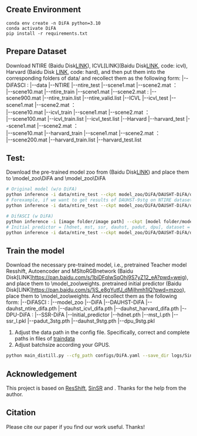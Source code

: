 ## Create Environment
```
conda env create -n DiFA python=3.10
conda activate DiFA
pip install -r requirements.txt
```

## Prepare Dataset
Download NTIRE (Baidu Disk[LINK](https://pan.baidu.com/s/1tjM5PKznKaNkwbbfekneYw?pwd=ntir)), ICVL[LINK](Baidu Disk[LINK](https://pan.baidu.com/s/12Tangm7beo_to8OcQKtbvg?pwd=icvl), code: icvl), Harvard (Baidu Disk [LINK](https://pan.baidu.com/s/1ui2SsR3EFMVTFBUrDvD3Zg?pwd=hard), code: hard), and then put them into the corresponding folders of data/ and recollect them as the following form:
|--DiFASCI
    :
    |--data
        |--NTIRE
          |--ntire_test
            |--scene1.mat
            |--scene2.mat
            ：  
            |--scene10.mat
          |--ntire_train
            |--scene1.mat
            |--scene2.mat
            :
            |--scene900.mat
          |--ntire_train.list
          |--ntire_valid.list
        |--ICVL
          |--icvl_test 
            |--scene1.mat
            |--scene2.mat
            ：  
            |--scene10.mat
          |--icvl_train 
            |--scene1.mat
            |--scene2.mat
            ：  
            |--scene100.mat
          |--icvl_train.list
          |--icvl_test.list
        |--Harvard
          |--harvard_test 
            |--scene1.mat
            |--scene2.mat
            ：  
            |--scene10.mat
          |--harvard_train 
            |--scene1.mat
            |--scene2.mat
            ：  
            |--scene200.mat
          |--harvard_train.list
          |--harvard_test.list

## Test:
Download the pre-trained model zoo from (Baidu Disk[LINK](https://pan.baidu.com/s/1jS_e8gYutfJ_dMjIhmh1lQ?pwd=mzoo)) and place them to \model_zoo\DiFA and \model_zoo\DiFA

```sh
# Original model (w/o DiFA)
python inference -i data/ntire_test --ckpt model_zoo/DiFA/DAUSHT-DiFA/dauhst_ntire_difa.pth --pretrained_model dauhst --dataset ntire --gpu cuda:0
# Forexample, if we want to get results of DAUHST-9stg on NTIRE dataset, we can run below command
python inference -i data/ntire_test --ckpt model_zoo/DiFA/DAUSHT-DiFA/dauhst_ntire_difa.pth --pretrained_model dauhst --dataset ntire --gpu cuda:0

# DifASCI (w DiFA)
python inference -i [image folder/image path] --ckpt [model folder/model path] --pretraine_model [initial predictor] --dataset [dataset] --gpu [gpu_id] # Inference
# Initial predictor = [hdnet, mst, ssr, dauhst, padut, dpu], dataset = [ntire, icvl，harvard].if we want to get results of DAUHST-DiFA on NTIRE dataset, we can run below command
python inference -i data/ntire_test --ckpt model_zoo/DiFA/DAUSHT-DiFA/dauhst_ntire_difa.pth --pretrained_model dauhst --dataset ntire --gpu cuda:0
```

## Train the model
Download the necessary pre-trained model, i.e., pretrained Teacher model Resshift, Autoencoder and MSItoRGBnetwork (Baidu Disk[LINK]https://pan.baidu.com/s/1biDFqlwSqOhj9S7yZ12_eA?pwd=weig), and place them to \model_zoo\weights. pretrained initial predictor (Baidu Disk[LINK]https://pan.baidu.com/s/1jS_e8gYutfJ_dMjIhmh1lQ?pwd=mzoo), place them to \model_zoo\weights. And recollect them as the following form:
|--DiFASCI
    :
    |--model_zoo
     |--DiFA
      |--DAUHST-DiFA
       |--dauhst_ntire_difa.pth
       |--dauhst_icvl_difa.pth
       |--dauhst_harvard_difa.pth
      |--DPU-DiFA
       :
      |--SSR-DiFA
     |--Initial_predictor
      |--hdnet.pth
      |--mst_l.pth
      |--ssr_l.pkl
      |--padut_3stg.pth
      |--dauhst_9stg.pth
      |--dpu_9stg.pkl

1. Adjust the data path in the config file. Specifically, correct and complete paths in files of [traindata](./traindata/)
2. Adjust batchsize according your GPUS.

```sh
python main_distill.py --cfg_path configs/DiFA.yaml --save_dir logs/SinSR
```

## Acknowledgement

This project is based on [ResShift](https://github.com/zsyOAOA/ResShift), [SinSR]() and . Thanks for the help from the author.

## Citation
Please cite our paper if you find our work useful. Thanks! 